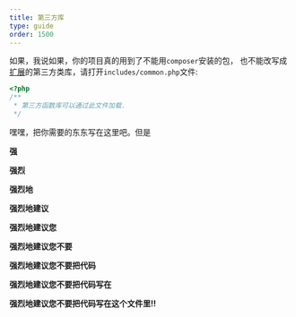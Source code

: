 ```yaml
---
title: 第三方库
type: guide
order: 1500
---
```


如果，我说如果，你的项目真的用到了不能用`composer`安装的包，
也不能改写成[扩展](../mvc/extension.html)的第三方类库，请打开`includes/common.php`文件:

```php
<?php
/**
 * 第三方函数库可以通过此文件加载.
 */
```

嘿嘿，把你需要的东东写在这里吧。但是

**强**

**强烈**

**强烈地**

**强烈地建议**

**强烈地建议您**

**强烈地建议您不要**

**强烈地建议您不要把代码**

**强烈地建议您不要把代码写在**

**强烈地建议您不要把代码写在这个文件里!!**